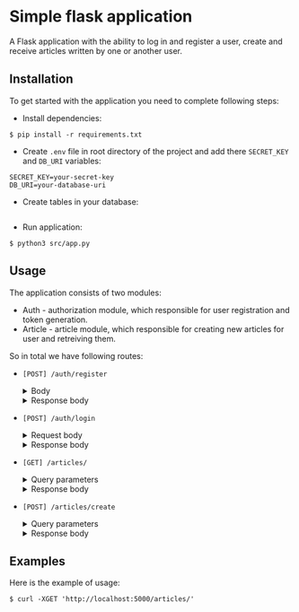 # Simple flask application

A Flask application with the ability to log in and register a user, create and receive articles written by one or another user.

## Installation

To get started with the application you need to complete following steps:

- Install dependencies:

```shell
$ pip install -r requirements.txt
```

- Create `.env` file in root directory of the project and add there `SECRET_KEY` and `DB_URI` variables:

```
SECRET_KEY=your-secret-key
DB_URI=your-database-uri
```

- Create tables in your database:

```sql

```

- Run application:

```shell
$ python3 src/app.py
```

## Usage

The application consists of two modules:

- Auth - authorization module, which responsible for user registration and token generation.
- Article - article module, which responsible for creating new articles for user and retreiving them.

So in total we have following routes:

- `[POST] /auth/register`
    <details>
    <summary>Body</summary>

    ```js
    {
        login: String,
        first_name: String,
        last_name: String,
        password: String
    }
    ```
    </details>

    <details>
    <summary>Response body</summary>

    ```js
    {
        id: String,
        login: String,
        first_name: String,
        last_name: String
    }
    ```
    </details>

- `[POST] /auth/login`
    <details>
    <summary>Request body</summary>

    ```js
    {
        login: String,
        password: String
    }
    ```
    </details>

    <details>
    <summary>Response body</summary>

    ```js
    {
        access: String
    }
    ```
    </details>

- `[GET] /articles/`
    <details>
    <summary>Query parameters</summary>

    `[OPTIONAL] author_id: String` - parameters used to retrieve articles written by specific author.
    
    </details>

    <details>
    <summary>Response body</summary>

    ```js
    [
        {
            id: Integer,
            author_id: Integer,
            created_at: Integer,
            text: String
        }
    ]
    ```
    </details>

- `[POST] /articles/create`
    <details>
    <summary>Query parameters</summary>

    `[REQUIRED] token: String` - token that is used to create article for specific user.
    
    </details>

    <details>
    <summary>Response body</summary>

    ```js
    {
        id: Integer,
        author_id: Integer,
        created_at: Integer,
        text: String
    }
    ```
    </details>

## Examples

Here is the example of usage:

```shell
$ curl -XGET 'http://localhost:5000/articles/'
```
